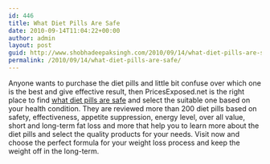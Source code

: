 ```yaml
---
id: 446
title: What Diet Pills Are Safe
date: 2010-09-14T11:04:22+00:00
author: admin
layout: post
guid: http://www.shobhadeepaksingh.com/2010/09/14/what-diet-pills-are-safe/
permalink: /2010/09/14/what-diet-pills-are-safe/
---
```

Anyone wants to purchase the diet pills and little bit confuse over which one is the best and give effective result, then PricesExposed.net is the right place to find [what diet pills are safe](http://pricesexposed.net/) and select the suitable one based on your health condition. They are reviewed more than 200 diet pills based on safety, effectiveness, appetite suppression, energy level, over all value, short and long-term fat loss and more that help you to learn more about the diet pills and select the quality products for your needs. Visit now and choose the perfect formula for your weight loss process and keep the weight off in the long-term.